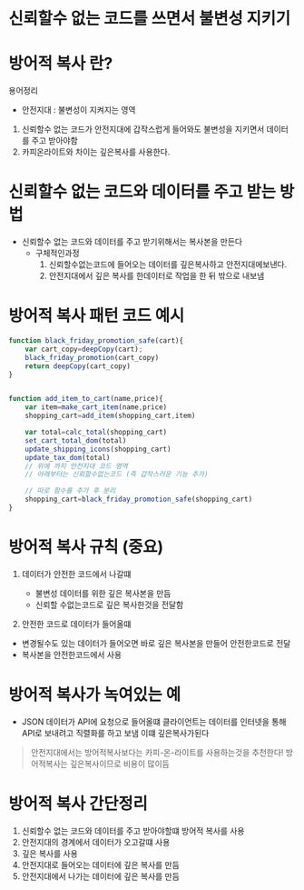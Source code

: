 # 신뢰할수 없는 코드를 쓰면서 불변성 지키기

# 방어적 복사 란?
용어정리
- 안전지대 : 불변성이 지켜지는 영역
1. 신뢰할수 없는 코드가 안전지대에 갑작스럽게 들어와도 불변성을 지키면서 데이터를 주고 받아야함
2. 카피온라이트와 차이는 깊은복사를 사용한다.

# 신뢰할수 없는 코드와 데이터를 주고 받는 방법
- 신뢰할수 없는 코드와 데이터를 주고 받기위해서는 복사본을 만든다
  - 구체적인과정
    1. 신뢰할수없는코드에 들어오는 데이터를 깊은복사하고 안전지대에보낸다.
    2. 안전지대에서 깊은 복사를 한데이터로 작업을 한 뒤 밖으로 내보냄

# 방어적 복사 패턴 코드 예시
~~~js
function black_friday_promotion_safe(cart){
    var cart_copy=deepCopy(cart);
    black_friday_promotion(cart_copy)
    return deepCopy(cart_copy)
}


function add_item_to_cart(name,price){
    var item=make_cart_item(name,price)
    shopping_cart=add_item(shopping_cart,item)

    var total=calc_total(shopping_cart)
    set_cart_total_dom(total)
    update_shipping_icons(shopping_cart)
    update_tax_dom(total)
    // 위에 까지 안전지대 코드 영역 
    // 아래부터는 신뢰할수없는코드 (즉 갑작스러운 기능 추가)

    // 따로 함수를 추가 후 분리
    shopping_cart=black_friday_promotion_safe(shopping_cart)
}
~~~

# 방어적 복사 규칙 (중요) 
1. 데이터가 안전한 코드에서 나갈떄 
   - 불변성 데이터를 위한 깊은 복사본을 만듬
   - 신뢰할 수없는코드로 깊은 복사한것을 전달함

2. 안전한 코드로 데이터가 들어올떄
 - 변경될수도 있는 데이터가 들어오면 바로 깊은 복사본을 만들어 안전한코드로 전달
 - 복사본을 안전한코드에서 사용

# 방어적 복사가 녹여있는 예
- JSON 데이터가 API에 요청으로 들어올떄 클라이언트는 데이터를 인터넷을 통해 API로 보내려고 직렬화를 하고 보냄 이떄 깊은복사가된다


> 안전지대에서는 방어적복사보다는 카피-온-라이트를 사용하는것을 추천한다! 방어적복사는 깊은복사이므로 비용이 많이듬


# 방어적 복사 간단정리
1. 신뢰할수 없는 코드와 데이터를 주고 받아야할떄 방어적 복사를 사용
2. 안전지대의 경계에서 데이터가 오고갈떄 사용
3. 깊은 복사를 사용
4. 안전지대로 들어오는 데이터에 깊은 복사를 만듬
5. 안전지대에서 나가는 데이터에 깊은 복사를 만듬
